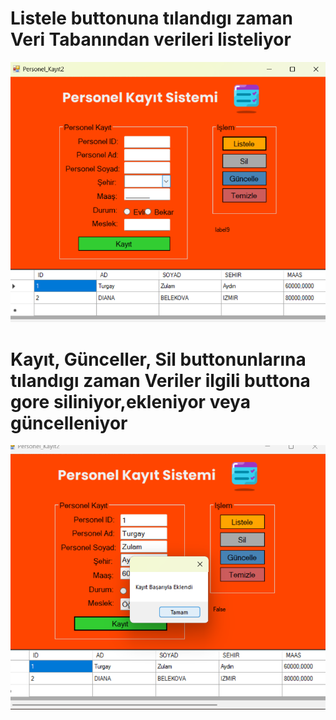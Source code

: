 # Listele buttonuna tılandıgı zaman Veri Tabanından verileri listeliyor
![Ekran Görüntüsü](img/a.png)
# Kayıt, Günceller, Sil buttonunlarına tılandıgı zaman Veriler ilgili buttona gore siliniyor,ekleniyor veya güncelleniyor
![Ekran Görüntüsü](img/b.png)
